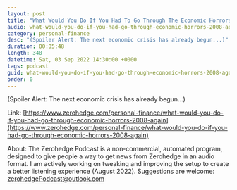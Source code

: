 ```yaml
---
layout: post
title: "What Would You Do If You Had To Go Through The Economic Horrors Of 2008 Again?"
audio: what-would-you-do-if-you-had-go-through-economic-horrors-2008-again-0
category: personal-finance
desc: "(Spoiler Alert: The next economic crisis has already begun...)"
duration: 00:05:48
length: 348
datetime: Sat, 03 Sep 2022 14:30:00 +0000
tags: podcast
guid: what-would-you-do-if-you-had-go-through-economic-horrors-2008-again-0
order: 0
---
```

(Spoiler Alert: The next economic crisis has already begun...)

Link: [https://www.zerohedge.com/personal-finance/what-would-you-do-if-you-had-go-through-economic-horrors-2008-again](https://www.zerohedge.com/personal-finance/what-would-you-do-if-you-had-go-through-economic-horrors-2008-again)

About: The Zerohedge Podcast is a non-commercial, automated program, designed to give people a way to get news from Zerohedge in an audio format.  I am actively working on tweaking and improving the setup to create a better listening experience (August 2022).  Suggestions are welcome: [zerohedgePodcast@outlook.com](mailto:zerohedgePodcast@outlook.com)